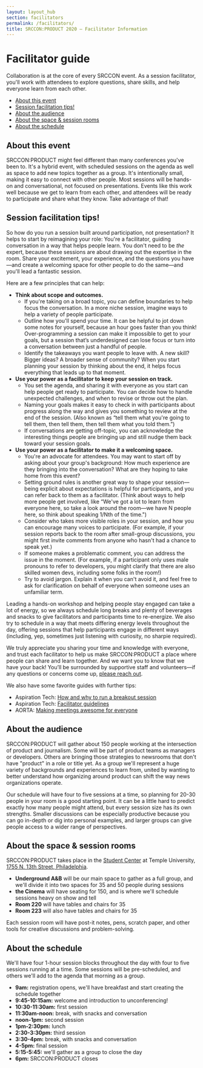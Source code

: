 ```yaml
---
layout: layout_hub
section: facilitators
permalink: /facilitators/
title: SRCCON:PRODUCT 2020 — Facilitator Information
---
```


# Facilitator guide

Collaboration is at the core of every SRCCON event. As a session facilitator, you'll work with attendees to explore questions, share skills, and help everyone learn from each other.


* [About this event](#about-this-event)
* [Session facilitation tips!](#session-facilitation-tips)
* [About the audience](#about-the-audience)
* [About the space & session rooms](#about-the-space)
* [About the schedule](#about-the-schedule)

<span id="about-this-event"></span>

## About this event

SRCCON:PRODUCT might feel different than many conferences you've been to. It's a hybrid event, with scheduled sessions on the agenda as well as space to add new topics together as a group. It's intentionally small, making it easy to connect with other people. Most sessions will be hands-on and conversational, not focused on presentations. Events like this work well because we get to learn from each other, and attendees will be ready to participate and share what they know. Take advantage of that!

<span id="session-facilitation-tips"></span>

## Session facilitation tips!

So how do you run a session built around participation, not presentation? It helps to start by reimagining your role: You're a facilitator, guiding conversation in a way that helps people learn. You don't need to be _the_ expert, because these sessions are about drawing out the expertise in the room. Share your excitement, your experience, and the questions you have—and create a welcoming space for other people to do the same—and you'll lead a fantastic session.

Here are a few principles that can help:

* **Think about scope and outcomes.**
    * If you're taking on a broad topic, you can define boundaries to help focus the conversation. In a more niche session, imagine ways to help a variety of people participate.
    * Outline how you'll spend your time. It can be helpful to jot down some notes for yourself, because an hour goes faster than you think! Over-programming a session can make it impossible to get to your goals, but a session that’s underdesigned can lose focus or turn into a conversation between just a handful of people.
    * Identify the takeaways you want people to leave with. A new skill? Bigger ideas? A broader sense of community? When you start planning your session by thinking about the end, it helps focus everything that leads up to that moment.
* **Use your power as a facilitator to keep your session on track.**
    * You set the agenda, and sharing it with everyone as you start can help people get ready to participate. You can decide how to handle unexpected challenges, and when to revise or throw out the plan.
    * Naming your goals makes it easy to check in with participants about progress along the way and gives you something to review at the end of the session. (Also known as “tell them what you're going to tell them, then tell them, then tell them what you told them.”)
    * If conversations are getting off-topic, you can acknowledge the interesting things people are bringing up and still nudge them back toward your session goals.
* **Use your power as a facilitator to make it a welcoming space.**
    * You're an advocate for attendees. You may want to start off by asking about your group's background: How much experience are they bringing into the conversation? What are they hoping to take home from this event?
    * Setting ground rules is another great way to shape your session—being explicit about expectations is helpful for participants, and you can refer back to them as a facilitator. (Think about ways to help more people get involved, like “We've got a lot to learn from everyone here, so take a look around the room—we have N people here, so think about speaking 1/Nth of the time.")
    * Consider who takes more visible roles in your session, and how you can encourage many voices to participate. (For example, if your session reports back to the room after small-group discussions, you might first invite comments from anyone who hasn't had a chance to speak yet.)
    * If someone makes a problematic comment, you can address the issue in the moment. (For example, if a participant only uses male pronouns to refer to developers, you might clarify that there are also skilled women devs, including some folks in the room!)
    * Try to avoid jargon. Explain it when you can't avoid it, and feel free to ask for clarification on behalf of everyone when someone uses an unfamiliar term.

Leading a hands-on workshop and helping people stay engaged can take a lot of energy, so we always schedule long breaks and plenty of beverages and snacks to give facilitators and participants time to re-energize. We also try to schedule in a way that meets differing energy levels throughout the day, offering sessions that help participants engage in different ways (including, yep, sometimes just listening with curiosity, no sharpie required).

We truly appreciate you sharing your time and knowledge with everyone, and trust each facilitator to help us make SRCCON:PRODUCT a place where people can share and learn together. And we want you to know that we have your back! You’ll be surrounded by supportive staff and volunteers—if any questions or concerns come up, [please reach out](mailto:srccon@opennews.org).

We also have some favorite guides with further tips:

* Aspiration Tech: [How and why to run a breakout session](http://facilitation.aspirationtech.org/index.php?title=Facilitation:Break-Outs)
* Aspiration Tech: [Facilitator guidelines](http://facilitation.aspirationtech.org/index.php?title=Facilitation:Facilitator_Guidelines)
* AORTA: [Making meetings awesome for everyone](http://aorta.coop/portfolio_page/anti-oppressive-facilitation/)

<span id="about-the-audience"></span>

## About the audience

SRCCON:PRODUCT will gather about 150 people working at the intersection of product and journalism. Some will be part of product teams as managers or developers. Others are bringing those strategies to newsrooms that don't have "product" in a role or title yet. As a group we'll represent a huge variety of backgrounds and experiences to learn from, united by wanting to better understand how organizing around product can shift the way news organizations operate.

Our schedule will have four to five sessions at a time, so planning for 20-30 people in your room is a good starting point. It can be a little hard to predict exactly how many people might attend, but every session size has its own strengths. Smaller discussions can be especially productive because you can go in-depth or dig into personal examples, and larger groups can give people access to a wider range of perspectives.

<span id="about-the-space"></span>

## About the space & session rooms

SRCCON:PRODUCT takes place in the [Student Center](https://studentcenter.temple.edu/) at Temple University, [1755 N. 13th Street, Philadelphia](https://goo.gl/maps/QgEL5TbpTanyQheW6).

* **Underground A&B** will be our main space to gather as a full group, and we'll divide it into two spaces for 35 and 50 people during sessions
* **the Cinema** will have seating for 150, and is where we'll schedule sessions heavy on show and tell
* **Room 220** will have tables and chairs for 35
* **Room 223** will also have tables and chairs for 35

Each session room will have post-it notes, pens, scratch paper, and other tools for creative discussions and problem-solving. 

<span id="about-the-day"></span>

## About the schedule

We'll have four 1-hour session blocks throughout the day with four to five sessions running at a time. Some sessions will be pre-scheduled, and others we'll add to the agenda that morning as a group.

* **9am:** registration opens, we'll have breakfast and start creating the schedule together  
* **9:45-10:15am:** welcome and introduction to unconferencing!
* **10:30-11:30am:** first session  
* **11:30am-noon:** break, with snacks and conversation  
* **noon-1pm:** second session  
* **1pm-2:30pm:** lunch  
* **2:30-3:30pm:** third session  
* **3:30-4pm:** break, with snacks and conversation  
* **4-5pm:** final session  
* **5:15-5:45:** we'll gather as a group to close the day  
* **6pm:** SRCCON:PRODUCT closes  
